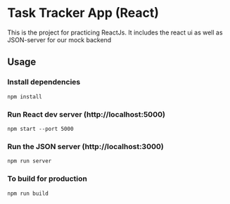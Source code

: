 # Task Tracker App (React)

This is the project for practicing ReactJs. It includes the react ui as well as JSON-server for our mock backend

## Usage

### Install dependencies

```
npm install
```

### Run React dev server (http://localhost:5000)

```
npm start --port 5000
```

### Run the JSON server (http://localhost:3000)

```
npm run server
```

### To build for production

```
npm run build
```

